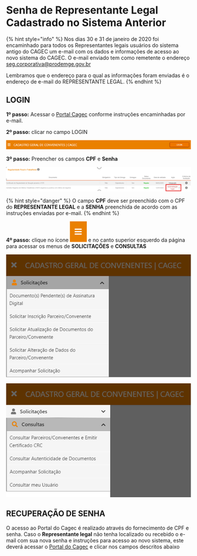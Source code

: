 # Senha de Representante Legal Cadastrado no Sistema Anterior

{% hint style="info" %}
Nos dias 30 e 31 de janeiro de 2020 foi encaminhado para todos os Representantes legais usuários do sistema antigo do CAGEC um e-mail com os dados e informações de acesso ao novo sistema do CAGEC. O e-mail enviado tem como remetente o endereço seg.corporativa@prodemge.gov.br

Lembramos que o endereço para o qual as informações foram enviadas é o endereço de e-mail do REPRESENTANTE LEGAL.
{% endhint %}

## **LOGIN**

**1º passo:** Acessar o [Portal Cagec](www.portalcagec.mg.gov.br) conforme instruções encaminhadas por e-mail.

**2º passo:** clicar no campo LOGIN

![](../.gitbook/assets/image.png)

**3º passo:** Preencher os campos **CPF** e **Senha**

![](../.gitbook/assets/image%20%2811%29.png)

{% hint style="danger" %}
O campo **CPF** deve ser preenchido com o CPF do **REPRESENTANTE LEGAL** e a **SENHA** preenchida de acordo com as instruções enviadas por e-mail.
{% endhint %}


**4º passo:** clique no ícone ![](../.gitbook/assets/image%20%283%29.png) e no canto superior esquerdo da página para acessar os menus de **SOLICITAÇÕES** e **CONSULTAS**

![](../.gitbook/assets/image%20%282%29.png)

![](../.gitbook/assets/image%20%288%29.png)

## RECUPERAÇÃO DE SENHA


O acesso ao Portal do Cagec é realizado através do fornecimento de CPF e senha. Caso o **Representante legal** não tenha localizado ou recebido o e-mail com sua nova senha e instruções para acesso ao novo sistema, este deverá acessar o [Portal do Cagec](www.portalcagec.mg.gov.br) e clicar nos campos descritos abaixo

